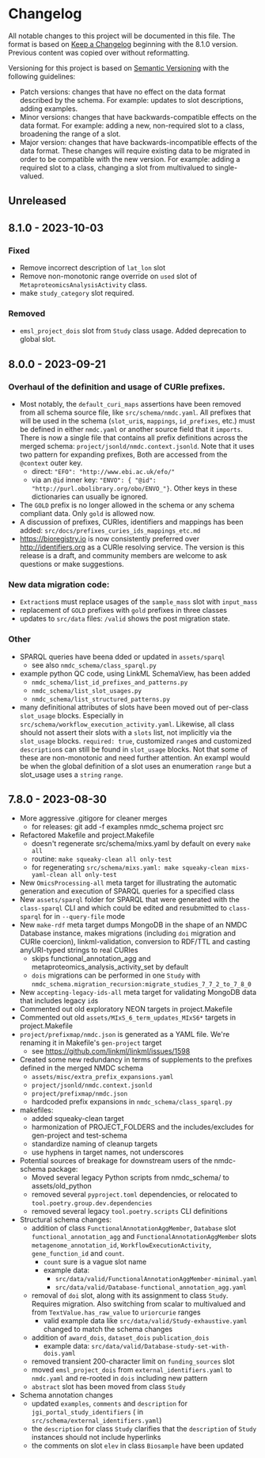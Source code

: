 # Changelog

All notable changes to this project will be documented in this file. The format is based on [Keep a Changelog](https://keepachangelog.com/en/1.1.0/) beginning with the 8.1.0 version. Previous content was copied over without reformatting.

Versioning for this project is based on [Semantic Versioning](https://semver.org/spec/v2.0.0.html) with the following guidelines:

* Patch versions: changes that have no effect on the data format described by the schema. For example: updates to slot descriptions, adding examples.
* Minor versions: changes that have backwards-compatible effects on the data format. For example: adding a new, non-required slot to a class, broadening the range of a slot.
* Major version: changes that have backwards-incompatible effects of the data format. These changes will require existing data to be migrated in order to be compatible with the new version. For example: adding a required slot to a class, changing a slot from multivalued to single-valued.

## Unreleased

## 8.1.0 - 2023-10-03

### Fixed

- Remove incorrect description of `lat_lon` slot
- Remove non-monotonic range override on `used` slot of `MetaproteomicsAnalysisActivity` class.
- make `study_category` slot required.

### Removed

- `emsl_project_dois` slot from `Study` class usage. Added deprecation to global slot. 

## 8.0.0 - 2023-09-21

### Overhaul of the definition and usage of CURIe prefixes. 
- Most notably, the `default_curi_maps` assertions have been 
removed from all schema source file, like `src/schema/nmdc.yaml`. All prefixes that will be used in the schema 
(`slot_uri`s, `mappings`, `id_prefixes`, etc.) must be defined in either `nmdc.yaml` or  another source field that it
`imports`. There is now a single file that contains all prefix definitions across the merged schema: 
`project/jsonld/nmdc.context.jsonld`. Note that it uses two pattern for expanding prefixes, Both are accessed from the
`@context` outer key.
  - direct: `"EFO": "http://www.ebi.ac.uk/efo/"`
  - via an `@id` inner key: `"ENVO": { "@id": "http://purl.obolibrary.org/obo/ENVO_"}`. 
Other keys in these dictionaries can usually be ignored.
- The `GOLD` prefix is no longer allowed in the schema or any schema compliant data. Only `gold` is allowed now.
- A discussion of prefixes, CURIes, identifiers and mappings has been added: `src/docs/prefixes_curies_ids_mappings_etc.md`
- https://bioregistry.io is now consistently preferred over http://identifiers.org as a CURIe resolving service.
The version is this release is a draft, and community members are welcome to ask questions or make suggestions.

### New data migration code:
- `Extraction`s must replace usages of the `sample_mass` slot with `input_mass`
- replacement of `GOLD` prefixes with `gold` prefixes in three classes 
- updates to `src/data` files: `/valid` shows the post migration state.

### Other
- SPARQL queries have beena dded or updated in `assets/sparql`
  - see also  `nmdc_schema/class_sparql.py`
- example python QC code, using LinkML SchemaView, has been added
  - `nmdc_schema/list_id_prefixes_and_patterns.py`
  - `nmdc_schema/list_slot_usages.py`
  - `nmdc_schema/list_structured_patterns.py`
- many definitional attributes of slots have been moved out of per-class `slot_usage` blocks. 
Especially in `src/schema/workflow_execution_activity.yaml`. Likewise, all class should not assert their slots with a
`slots` list, not implicitly via the `slot_usage` blocks. `required: true`, customized `range`s and customized `description`s 
can still be found in `slot_usage` blocks. Not that some of these are non-monotonic and need further attention. 
An exampl would be when the global definition of a slot uses an enumeration `range` but a slot_usage uses a `string` `range`.

## 7.8.0 - 2023-08-30

- More aggressive .gitigore for cleaner merges
    - for releases: git add -f examples nmdc_schema project src
- Refactored Makefile and project.Makefile
    - doesn't regenerate src/schema/mixs.yaml by default on every `make all`
    - routine: `make squeaky-clean all only-test`
    - for regenerating `src/schema/mixs.yaml: make squeaky-clean mixs-yaml-clean all only-test`
- New `OmicsProcessing-all` meta target for illustrating the automatic generation and execution of SPARQL queries for a
  specified class
- New `assets/sparql` folder for SPARQL that were generated with the `class-sparql` CLI and which could be edited and
  resubmitted to `class-sparql` for in `--query-file` mode
- New `make-rdf` meta target dumps MongoDB in the shape of an NMDC Database instance, makes migrations (including `doi`
  migration and CURIe coercion), linkml-validation, conversion to RDF/TTL and casting anyURI-typed strings to real
  CURIes
    - skips functional_annotation_agg and metaproteomics_analysis_activity_set by default
    - `dois` migrations can be performed in one `Study`
      with `nmdc_schema.migration_recursion:migrate_studies_7_7_2_to_7_8_0`
- New `accepting-legacy-ids-all` meta target for validating MongoDB data that includes legacy `id`s
- Commented out old exploratory NEON targets in project.Makefile
- Commented out old `assets/MIxS_6_term_updates_MIxS6*` targets in project.Makefile
- `project/prefixmap/nmdc.json` is generated as a YAML file. We're renaming it in Makefile's `gen-project` target
    - see https://github.com/linkml/linkml/issues/1598
- Created some new redundancy in terms of supplements to the prefixes defined in the merged NMDC schema
    - `assets/misc/extra_prefix_expansions.yaml`
    - `project/jsonld/nmdc.context.jsonld`
    - `project/prefixmap/nmdc.json`
    - hardcoded prefix expansions in `nmdc_schema/class_sparql.py`
- makefiles:
    - added squeaky-clean target
    - harmonization of PROJECT_FOLDERS and the includes/excludes for gen-project and test-schema
    - standardize naming of cleanup targets
    - use hyphens in target names, not underscores
- Potential sources of breakage for downstream users of the nmdc-schema package:
    - Moved several legacy Python scripts from nmdc_schema/ to assets/old_python
    - removed several `pyproject.toml` dependencies, or relocated to `tool.poetry.group.dev.dependencies`
    - removed several legacy `tool.poetry.scripts` CLI definitions
- Structural schema changes:
    - addition of class `FunctionalAnnotationAggMember`, `Database` slot `functional_annotation_agg`
      and `FunctionalAnnotationAggMember`
      slots `metagenome_annotation_id`, `WorkflowExecutionActivity`, `gene_function_id` and `count`.
        - `count` sure is a vague slot name
        - example data:
            - `src/data/valid/FunctionalAnnotationAggMember-minimal.yaml`
            - `src/data/valid/Database-functional_annotation_agg.yaml`
    - removal of `doi` slot, along with its assignment to class `Study`. Requires migration. Also switching from scalar
      to multivalued and from `TextValue.has_raw_value` to `uriorcurie` ranges
        - valid example data like `src/data/valid/Study-exhaustive.yaml` changed to match the schema changes
    - addition of `award_dois`, `dataset_dois` `publication_dois`
        - example data: `src/data/valid/Database-study-set-with-dois.yaml`
    - removed transient 200-character limit on `funding_sources` slot
    - moved `emsl_project_dois` from `external_identifiers.yaml` to `nmdc.yaml` and re-rooted in `dois` including new
      pattern
    - `abstract` slot has been moved from class `Study`
- Schema annotation changes
    - updated `examples`, `comments` and `description` for `jgi_portal_study_identifiers` (
      in `src/schema/external_identifiers.yaml`)
    - the `description` for class `Study` clarifies that the `description` of `Study` instances should not include
      hyperlinks
    - the comments on slot `elev` in class `Biosample` have been updated
